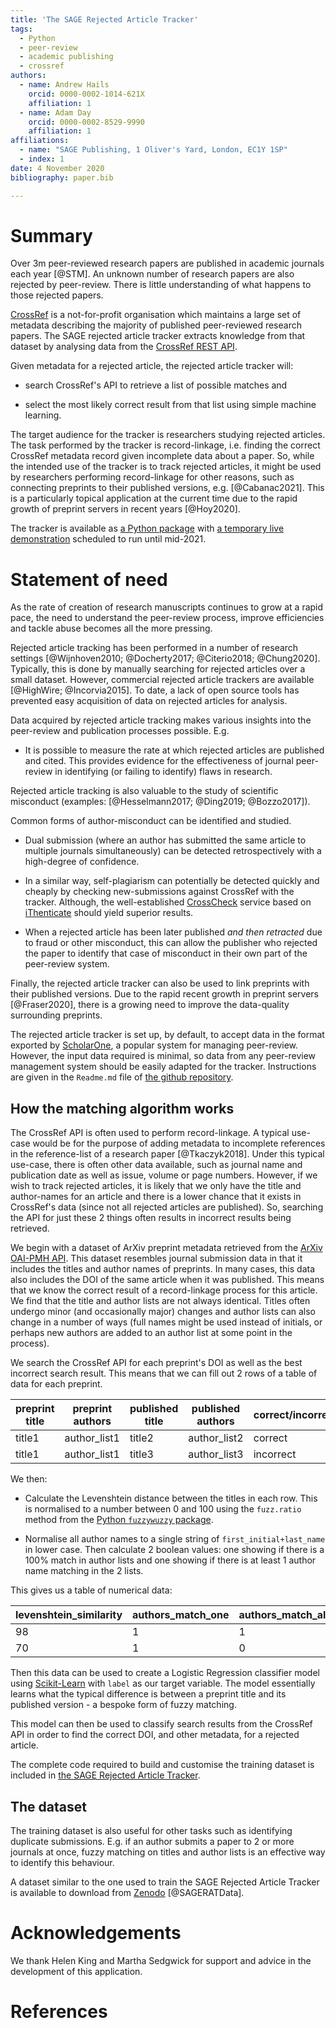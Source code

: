 ```yaml
---
title: 'The SAGE Rejected Article Tracker'
tags:
  - Python
  - peer-review
  - academic publishing
  - crossref
authors:
  - name: Andrew Hails
    orcid: 0000-0002-1014-621X
    affiliation: 1
  - name: Adam Day
    orcid: 0000-0002-8529-9990
    affiliation: 1
affiliations:
  - name: "SAGE Publishing, 1 Oliver's Yard, London, EC1Y 1SP"
  - index: 1
date: 4 November 2020
bibliography: paper.bib

---
```

# Summary
Over 3m peer-reviewed research papers are published in academic journals each year [@STM]. An unknown number of research papers are also rejected by peer-review. There is little understanding of what happens to those rejected papers.

[CrossRef](https://www.crossref.org/about/) is a not-for-profit organisation which maintains a large set of metadata describing the majority of published peer-reviewed research papers. The SAGE rejected article tracker extracts knowledge from that dataset by analysing data from the [CrossRef REST API](https://github.com/CrossRef/rest-api-doc). 

Given metadata for a rejected article, the rejected article tracker will:

* search CrossRef's API to retrieve a list of possible matches and 

* select the most likely correct result from that list using simple machine learning.

The target audience for the tracker is researchers studying rejected articles. The task performed by the tracker is record-linkage, i.e. finding the correct CrossRef metadata record given incomplete data about a paper. So, while the intended use of the tracker is to track rejected articles, it might be used by researchers performing record-linkage for other reasons, such as connecting preprints to their published versions, e.g. [@Cabanac2021]. This is a particularly topical application at the current time due to the rapid growth of preprint servers in recent years [@Hoy2020].

The tracker is available as [a Python package](https://github.com/ad48/rejected_article_tracker_pkg) with [a temporary live demonstration](https://rejectedarticlestorage.z6.web.core.windows.net/) scheduled to run until mid-2021.

# Statement of need

As the rate of creation of research manuscripts continues to grow at a rapid pace, the need to understand the peer-review process, improve efficiencies and tackle abuse becomes all the more pressing. 

Rejected article tracking has been performed in a number of research settings [@Wijnhoven2010; @Docherty2017; @Citerio2018; @Chung2020]. Typically, this is done by manually searching for rejected articles over a small dataset. However, commercial rejected article trackers are available [@HighWire; @Incorvia2015]. To date, a lack of open source tools has prevented easy acquisition of data on rejected articles for analysis.

Data acquired by rejected article tracking makes various insights into the peer-review and publication processes possible. E.g. 

- It is possible to measure the rate at which rejected articles are published and cited. This provides evidence for the effectiveness of journal peer-review in identifying (or failing to identify) flaws in research.

Rejected article tracking is also valuable to the study of scientific misconduct (examples: [@Hesselmann2017; @Ding2019; @Bozzo2017]). 

Common forms of author-misconduct can be identified and studied. 

- Dual submission (where an author has submitted the same article to multiple journals simultaneously) can be detected retrospectively with a high-degree of confidence. 

- In a similar way, self-plagiarism can potentially be detected quickly and cheaply by checking new-submissions against CrossRef with the tracker. Although, the well-established [CrossCheck](https://www.crossref.org/services/similarity-check/) service based on [iThenticate](https://www.ithenticate.com/) should yield superior results. 

- When a rejected article has been later published _and then retracted_ due to fraud or other misconduct, this can allow the publisher who rejected the paper to identify that case of misconduct in their own part of the peer-review system.

Finally, the rejected article tracker can also be used to link preprints with their published versions. Due to the rapid recent growth in preprint servers [@Fraser2020], there is a growing need to improve the data-quality surrounding preprints. 

The rejected article tracker is set up, by default, to accept data in the format exported by [ScholarOne](https://clarivate.com/webofsciencegroup/solutions/scholarone/), a popular system for managing peer-review. However, the input data required is minimal, so data from any peer-review management system should be easily adapted for the tracker. Instructions are given in the `Readme.md` file of [the github repository](https://github.com/ad48/rejected_article_tracker_pkg).

## How the matching algorithm works

The CrossRef API is often used to perform record-linkage. A typical use-case would be for the purpose of adding metadata to incomplete references in the reference-list of a research paper [@Tkaczyk2018]. Under this typical use-case, there is often other data available, such as journal name and publication date as well as issue, volume or page numbers. However, if we wish to track rejected articles, it is likely that we only have the title and author-names for an article and there is a lower chance that it exists in CrossRef's data (since not all rejected articles are published). So, searching the API for just these 2 things often results in incorrect results being retrieved.

We begin with a dataset of ArXiv preprint metadata retrieved from the [ArXiv OAI-PMH API](https://arxiv.org/help/oa/index). This dataset resembles journal submission data in that it includes the titles and author names of preprints. In many cases, this data also includes the DOI of the same article when it was published. This means that we know the correct result of a record-linkage process for this article. We find that the title and author lists are not always identical. Titles often undergo minor (and occasionally major) changes and author lists can also change in a number of ways (full names might be used instead of initials, or perhaps new authors are added to an author list at some point in the process).

We search the CrossRef API for each preprint's DOI as well as the best incorrect search result. This means that we can fill out 2 rows of a table of data for each preprint.

| preprint title | preprint authors | published title | published authors | correct/incorrect |
|-|-|-|-|-|
| title1| author_list1 | title2 | author_list2 | correct |
| title1| author_list1 | title3 | author_list3 | incorrect |

We then:

- Calculate the Levenshtein distance between the titles in each row. This is normalised to a number between 0 and 100 using the `fuzz.ratio` method from the [Python `fuzzywuzzy` package](https://pypi.org/project/fuzzywuzzy/).

- Normalise all author names to a single string of `first_initial+last_name` in lower case. Then calculate 2 boolean values: one showing if there is a 100% match in author lists and one showing if there is at least 1 author name matching in the 2 lists. 

This gives us a table of numerical data:

| levenshtein_similarity | authors_match_one | authors_match_all | label |
|-|-|-|-|
| 98 | 1 | 1 | 1 |
| 70 | 1 | 0 | 0 |

Then this data can be used to create a Logistic Regression classifier model using [Scikit-Learn](https://scikit-learn.org/stable/modules/generated/sklearn.linear_model.LogisticRegression.html) with `label` as our target variable. The model essentially learns what the typical difference is between a preprint title and its published version - a bespoke form of fuzzy matching. 

This model can then be used to classify search results from the CrossRef API in order to find the correct DOI, and other metadata, for a rejected article.

The complete code required to build and customise the training dataset is included in [the SAGE Rejected Article Tracker](https://github.com/ad48/rejected_article_tracker_pkg).

## The dataset

 The training dataset is also useful for other tasks such as identifying duplicate submissions. E.g. if an author submits a paper to 2 or more journals at once, fuzzy matching on titles and author lists is an effective way to identify this behaviour. 

 A dataset similar to the one used to train the SAGE Rejected Article Tracker is available to download from [Zenodo](http://doi.org/10.5281/zenodo.5122848) [@SAGERATData].


# Acknowledgements

We thank Helen King and Martha Sedgwick for support and advice in the development of this application. 

# References